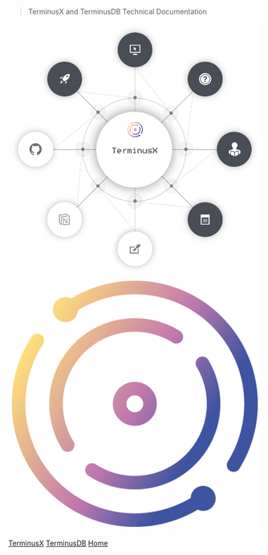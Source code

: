 > TerminusX and TerminusDB Technical Documentation

<a href="#/terminusx/introduction">
    <img src="img/diagrams/terminusdb-cover-page.png"/>
</a>

<div class="tdb-bgi">
    <img style="width:800px; height:800px; height:auto;" src="img/ico/terminusx-color.png"/>
</div>

[TerminusX](terminusx/introduction)
[TerminusDB](overviews/introduction)
[Home](https://terminusdb.com/)